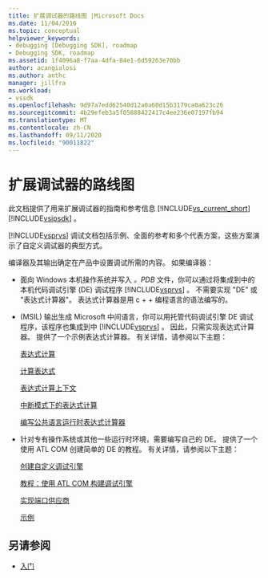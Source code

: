 ```yaml
---
title: 扩展调试器的路线图 |Microsoft Docs
ms.date: 11/04/2016
ms.topic: conceptual
helpviewer_keywords:
- debugging [Debugging SDK], roadmap
- Debugging SDK, roadmap
ms.assetid: 1f4096a8-f7aa-4dfa-84e1-6d59263e70bb
author: acangialosi
ms.author: anthc
manager: jillfra
ms.workload:
- vssdk
ms.openlocfilehash: 9d97a7edd62540d12a0a60d15b3179ca0a623c26
ms.sourcegitcommit: 4b29efeb3a5f05888422417c4ee236e07197fb94
ms.translationtype: MT
ms.contentlocale: zh-CN
ms.lasthandoff: 09/11/2020
ms.locfileid: "90011822"
---
```

# <a name="roadmap-for-extending-the-debugger"></a>扩展调试器的路线图
此文档提供了用来扩展调试器的指南和参考信息 [!INCLUDE[vs_current_short](../../code-quality/includes/vs_current_short_md.md)] [!INCLUDE[vsipsdk](../../extensibility/includes/vsipsdk_md.md)] 。

 [!INCLUDE[vsprvs](../../code-quality/includes/vsprvs_md.md)] 调试文档包括示例、全面的参考和多个代表方案，这些方案演示了自定义调试器的典型方式。

 编译器及其输出确定在产品中设置调试所需的内容。 如果编译器：

- 面向 Windows 本机操作系统并写入 *。PDB* 文件，你可以通过将集成到中的本机代码调试引擎 (DE) 调试程序 [!INCLUDE[vsprvs](../../code-quality/includes/vsprvs_md.md)] 。 不需要实现 "DE" 或 "表达式计算器"。 表达式计算器是用 c + + 编程语言的语法编写的。

-  (MSIL) 输出生成 Microsoft 中间语言，你可以用托管代码调试引擎 DE 调试程序，该程序也集成到中 [!INCLUDE[vsprvs](../../code-quality/includes/vsprvs_md.md)] 。 因此，只需实现表达式计算器。 提供了一个示例表达式计算器。 有关详情，请参阅以下主题：

   [表达式计算](../../extensibility/debugger/expression-evaluation-visual-studio-debugging-sdk.md)

   [计算表达式](../../extensibility/debugger/evaluating-expressions.md)

   [表达式计算上下文](../../extensibility/debugger/expression-evaluation-context.md)

   [中断模式下的表达式计算](../../extensibility/debugger/expression-evaluation-in-break-mode.md)

   [编写公共语言运行时表达式计算器](../../extensibility/debugger/writing-a-common-language-runtime-expression-evaluator.md)

- 针对专有操作系统或其他一些运行时环境，需要编写自己的 DE。 提供了一个使用 ATL COM 创建简单的 DE 的教程。 有关详情，请参阅以下主题：

   [创建自定义调试引擎](../../extensibility/debugger/creating-a-custom-debug-engine.md)

   [教程：使用 ATL COM 构建调试引擎](/previous-versions/bb147024(v=vs.90))

   [实现端口供应商](../../extensibility/debugger/implementing-a-port-supplier.md)

   [示例](../../extensibility/debugger/visual-studio-debugging-samples.md)

## <a name="see-also"></a>另请参阅
- [入门](../../extensibility/debugger/getting-started-with-debugger-extensibility.md)
